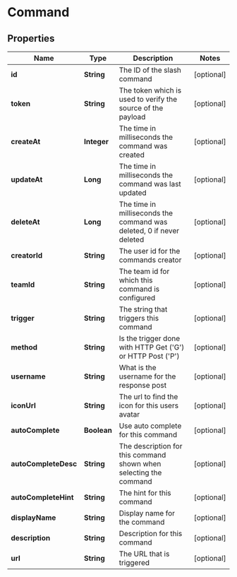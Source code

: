 

# Command


## Properties

| Name | Type | Description | Notes |
|------------ | ------------- | ------------- | -------------|
|**id** | **String** | The ID of the slash command |  [optional] |
|**token** | **String** | The token which is used to verify the source of the payload |  [optional] |
|**createAt** | **Integer** | The time in milliseconds the command was created |  [optional] |
|**updateAt** | **Long** | The time in milliseconds the command was last updated |  [optional] |
|**deleteAt** | **Long** | The time in milliseconds the command was deleted, 0 if never deleted |  [optional] |
|**creatorId** | **String** | The user id for the commands creator |  [optional] |
|**teamId** | **String** | The team id for which this command is configured |  [optional] |
|**trigger** | **String** | The string that triggers this command |  [optional] |
|**method** | **String** | Is the trigger done with HTTP Get (&#39;G&#39;) or HTTP Post (&#39;P&#39;) |  [optional] |
|**username** | **String** | What is the username for the response post |  [optional] |
|**iconUrl** | **String** | The url to find the icon for this users avatar |  [optional] |
|**autoComplete** | **Boolean** | Use auto complete for this command |  [optional] |
|**autoCompleteDesc** | **String** | The description for this command shown when selecting the command |  [optional] |
|**autoCompleteHint** | **String** | The hint for this command |  [optional] |
|**displayName** | **String** | Display name for the command |  [optional] |
|**description** | **String** | Description for this command |  [optional] |
|**url** | **String** | The URL that is triggered |  [optional] |



